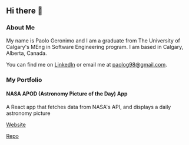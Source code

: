 ## Hi there 👋

### About Me

My name is Paolo Geronimo and I am a graduate from The University of Calgary's MEng in Software Engineering program. I am based in Calgary, Alberta, Canada. 

You can find me on [LinkedIn](https://www.linkedin.com/in/paologeronimo/) or email me at paolog98@gmail.com.

### My Portfolio

#### NASA APOD (Astronomy Picture of the Day) App

A React app that fetches data from NASA's API, and displays a daily astronomy picture

[Website](https://pjgeronimo-apod-app.netlify.app/)

[Repo](https://github.com/pjgeronimo/nasa-react-apod)


<!--
**pjgeronimo/pjgeronimo** is a ✨ _special_ ✨ repository because its `README.md` (this file) appears on your GitHub profile.

Here are some ideas to get you started:

- 🔭 I’m currently working on ...
- 🌱 I’m currently learning ...
- 👯 I’m looking to collaborate on ...
- 🤔 I’m looking for help with ...
- 💬 Ask me about ...
- 📫 How to reach me: ...
- 😄 Pronouns: ...
- ⚡ Fun fact: ...
-->
